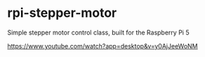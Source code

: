# rpi-stepper-motor
Simple stepper motor control class, built for the Raspberry Pi 5

https://www.youtube.com/watch?app=desktop&v=y0AjJeeWoNM
